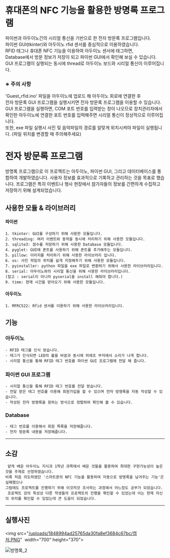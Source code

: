 #   휴대폰의 NFC 기능을 활용한 방명록 프로그램
파이썬과 아두이노간의 시리얼 통신을 기반으로 한 전자 방문록 프로그램입니다.   
파이썬 GUI(tkinter)와 아두이노 rfid 센서를 중심적으로 이용하였습니다.   
RFID 태그나 휴대폰 NFC 기능을 이용하여 아두이노 센서에 태그하면,   
Database에서 방문 정보가 저장이 되고 파이썬 GUI에서 확인해 보실 수 있습니다.   
GUI 프로그램이 실행되는 동시에 thread로 아두이노 보드와 시리얼 통신이 이루어집니다.   
  
### ※ 주의 사항   
'Guest_rfid.ino' 파일을 아두이노에 업로드 해 아두이노 회로에 연결한 후    
전자 방문록 GUI 프로그램을 실행시키면 전자 방문록 프로그램을 이용할 수 있습니다.   
GUI 프로그램을 실행하면, COM 포트 번호를 입력받는 창이 나오므로 
장치관리자에서 확인한 아두이노에 연결한 포트 번호를 입력해주면 시리얼 통신이 정상적으로 이루어집니다.    
또한, exe 파일 실행시 사진 및 음악파일의 경로를 알맞게 위치시켜야 파일이 실행됩니다. (파일 위치를 변경할 때 주의해주세요)   

# 전자 방문록 프로그램
방명록 프로그램으로 이 프로젝트는 아두이노, 파이썬 GUI, 그리고 데이터베이스를 통합하여 개발하였습니다. 
사용자 정보를 효과적으로 기록하고 관리하는 것을 목표로 했습니다. 
프로그램은 특히 이벤트나 행사 현장에서 참가자들의 정보를 간편하게 수집하고 저장하기 위해 설계되었습니다.
## 사용한 모듈 & 라이브러리
#### 파이썬
    1. tkinter: GUI를 구성하기 위해 사용한 모듈입니다.
    2. threading: 여러 이벤트와 동작을 동시에 처리하기 위해 사용한 모듈입니다.
    3. sqlite3: 점수를 저장하기 위해 사용한 Database 모듈입니다.
    4. pyglet: GUI에 폰트를 사용하기 위해 폰트를 추가해주는 모듈입니다.
    5. pillow: 이미지를 처리하기 위해 사용한 라이브러리 입니다.
    6. os: 사진 파일의 위치를 쉽게 지정해주기 위해 사용한 모듈입니다.
    7. pyinstaller: python 파일을 exe 파일로 변환하기 위해서 사용한 라이브러리입니다.
    8. serial: 아두이노와의 시리얼 통신을 위해 사용한 라이브러리입니다.
    (참고 : serial이 아니라 pyserial을 install 해줘야 합니다.)
    9. time: 현재 시간을 받아오기 위해 사용한 모듈입니다.

#### 아두이노
    1. MFRC522: Rfid 센서를 이용하기 위해 사용한 라이브러리입니다.

## 기능   
### 아두이노   
    - RFID 태그를 인식 받습니다.   
    - 태그가 인식되면 LED의 불을 바꿈과 동시에 피에조 부저에서 소리가 나게 합니다.    
    - 시리얼 통신을 통해 RFID 태그 번호를 파이썬 GUI 프로그램에 전달 해 줍니다.   
### 파이썬 GUI 프로그램   
    - 시리얼 통신을 통해 RFID 태그 번호를 전달 받습니다.   
    - 전달 받은 태그 번호를 이용해 회원가입을 할 수 있으며 전자 방명록을 자동 작성할 수 있습니다.   
    - 작성된 전자 방명록을 원하는 방식으로 정렬하여 확인해 볼 수 있습니다.    
### Database
    - 태그 번호를 이용해서 회원 목록을 저장해줍니다.
    - 전자 방문록 내용을 저장해줍니다.
***
## 소감
     얕게 배운 아두이노 지식과 1학년 과목에서 배운 것들을 활용하여 최대한 구현가능성이 높은 것을 주제로 선정하였습니다.
    비록 처음 의도하였던 '스마트폰의 NFC 기능을 활용하여 자동으로 방명록을 남겨주는 기능'은 실패했으나
    그럼에도 프로젝트를 진행하기 위해 이것저것 조사하는 과정에서 어느정도 공부가 되었습니다.
     프로젝트 강의 특성상 다른 학생들의 프로젝트의 진행을 확인할 수 있었는데 이는 현재 자신의 위치를 확인할 수 있었는데 큰 도움이 되었습니다.
***
## 실행사진
<img src="[/uploads/1848994ad25765da30fa8ef3684c67bc/캡처.PNG](https://github.com/2023-CLASS-2-Creative-ENG-Design/9team/assets/96522559/0926022c-a011-44ac-98c8-ea9a196efe07)"  width="700" height="370">

![방명록_2](https://github.com/2023-CLASS-2-Creative-ENG-Design/9team/assets/96522559/335d29d2-4b04-4c5a-9198-23457e8e986f)



